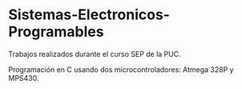 # Sistemas-Electronicos-Programables
Trabajos realizados durante el curso SEP de la PUC. 

Programación en C usando dos microcontroladores: Atmega 328P y MPS430.
